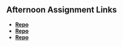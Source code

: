 ## Afternoon Assignment Links

* **[Repo](https://github.com/WackoFlaka/<ASSIGNMENT_REPO>)**
* **[Repo](https://github.com/WackoFlaka/<ASSIGNMENT_REPO>)**
* **[Repo](https://github.com/WackoFlaka/<ASSIGNMENT_REPO>)**
